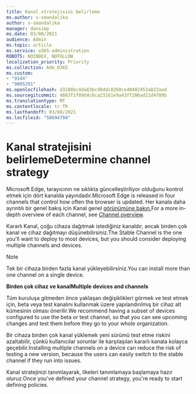 ```yaml
---
title: Kanal stratejisini belirleme
ms.author: v-smandalika
author: v-smandalika
manager: dansimp
ms.date: 03/08/2021
audience: Admin
ms.topic: article
ms.service: o365-administration
ROBOTS: NOINDEX, NOFOLLOW
localization_priority: Priority
ms.collection: Adm_O365
ms.custom:
- "9144"
- "9005291"
ms.openlocfilehash: d3288bc4da83bcd8ddc82b0ce40482453a822aad
ms.sourcegitcommit: 4883f1f89d4c6ca23161e9a43ff206ad21d4f09b
ms.translationtype: MT
ms.contentlocale: tr-TR
ms.lasthandoff: 03/08/2021
ms.locfileid: "50694794"
---
```

# <a name="determine-channel-strategy"></a><span data-ttu-id="76798-102">Kanal stratejisini belirleme</span><span class="sxs-lookup"><span data-stu-id="76798-102">Determine channel strategy</span></span>

<span data-ttu-id="76798-103">Microsoft Edge, tarayıcının ne sıklıkta güncelleştiriliyor olduğunu kontrol etmek için dört kanalda yayındadır.</span><span class="sxs-lookup"><span data-stu-id="76798-103">Microsoft Edge is released in four channels that control how often the browser is updated.</span></span> <span data-ttu-id="76798-104">Her kanala daha ayrıntılı bir genel bakış için Kanal genel [görünümüne bakın.](https://docs.microsoft.com/DeployEdge/microsoft-edge-channels#channel-overview)</span><span class="sxs-lookup"><span data-stu-id="76798-104">For a more in-depth overview of each channel, see [Channel overview](https://docs.microsoft.com/DeployEdge/microsoft-edge-channels#channel-overview).</span></span>

<span data-ttu-id="76798-105">Kararlı Kanal, çoğu cihaza dağıtmak istediğiniz kanaldır, ancak birden çok kanal ve cihaz dağıtmayı düşünebilirsiniz.</span><span class="sxs-lookup"><span data-stu-id="76798-105">The Stable Channel is the one you'll want to deploy to most devices, but you should consider deploying multiple channels and devices.</span></span>

> [!NOTE]
> <span data-ttu-id="76798-106">Tek bir cihaza birden fazla kanal yükleyebilirsiniz.</span><span class="sxs-lookup"><span data-stu-id="76798-106">You can install more than one channel on a single device.</span></span>

<span data-ttu-id="76798-107">**Birden çok cihaz ve kanal**</span><span class="sxs-lookup"><span data-stu-id="76798-107">**Multiple devices and channels**</span></span>

<span data-ttu-id="76798-108">Tüm kuruluşa gitmeden önce yaklaşan değişiklikleri görmek ve test etmek için, beta veya test kanalını kullanmak üzere yapılandırılmış bir cihaz alt kümesinin olması önerilir.</span><span class="sxs-lookup"><span data-stu-id="76798-108">We recommend having a subset of devices configured to use the beta or test channel, so that you can see upcoming changes and test them before they go to your whole organization.</span></span>

<span data-ttu-id="76798-109">Bir cihaza birden çok kanal yüklemek yeni sürümü test etme riskini azaltabilir, çünkü kullanıcılar sorunlar ile karşılaşılan kararlı kanala kolayca geçebilir.</span><span class="sxs-lookup"><span data-stu-id="76798-109">Installing multiple channels on a device can reduce the risk of testing a new version, because the users can easily switch to the stable channel if they run into issues.</span></span>

<span data-ttu-id="76798-110">Kanal stratejinizi tanımlayarak, ilkeleri tanımlamaya başlamaya hazır oluruz.</span><span class="sxs-lookup"><span data-stu-id="76798-110">Once you've defined your channel strategy, you're ready to start defining policies.</span></span>

